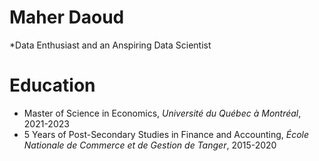 
# Maher Daoud
*Data Enthusiast and an Anspiring Data Scientist

# Education
* Master of Science in Economics, *Université du Québec à Montréal*, 2021-2023
* 5 Years of Post-Secondary Studies in Finance and Accounting, *École Nationale de Commerce et de Gestion de Tanger*, 2015-2020
